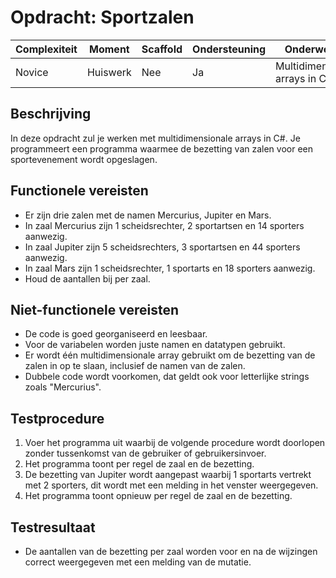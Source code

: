 # Opdracht: Sportzalen


| **Complexiteit** | **Moment**   | **Scaffold** | **Ondersteuning** | **Onderwerpen**                       |
|-----------------|--------------|--------------|------------------|---------------------------------------|
| Novice          | Huiswerk      | Nee          | Ja               | Multidimensionale arrays in C#        |

## Beschrijving

In deze opdracht zul je werken met multidimensionale arrays in C#. Je programmeert een programma waarmee de bezetting van zalen voor een sportevenement wordt opgeslagen. 


## Functionele vereisten

- Er zijn drie zalen met de namen Mercurius, Jupiter en Mars.
- In zaal Mercurius zijn 1 scheidsrechter, 2 sportartsen en 14 sporters aanwezig.
- In zaal Jupiter zijn 5 scheidsrechters, 3 sportartsen en 44 sporters aanwezig.
- In zaal Mars zijn 1 scheidsrechter, 1 sportarts en 18 sporters aanwezig.
- Houd de aantallen bij per zaal.

## Niet-functionele vereisten

- De code is goed georganiseerd en leesbaar.
- Voor de variabelen worden juste namen en datatypen gebruikt.
- Er wordt één multidimensionale array gebruikt om de bezetting van de zalen in op te slaan, inclusief de namen van de zalen.
- Dubbele code wordt voorkomen, dat geldt ook voor letterlijke strings zoals "Mercurius".

## Testprocedure

1. Voer het programma uit waarbij de volgende procedure wordt doorlopen zonder tussenkomst van de gebruiker of gebruikersinvoer.
2. Het programma toont per regel de zaal en de bezetting.
3. De bezetting van Jupiter wordt aangepast waarbij 1 sportarts vertrekt met 2 sporters, dit wordt met een melding in het venster weergegeven.
4. Het programma toont opnieuw per regel de zaal en de bezetting.


## Testresultaat

- De aantallen van de bezetting per zaal worden voor en na de wijzingen correct weergegeven met een melding van de mutatie.

